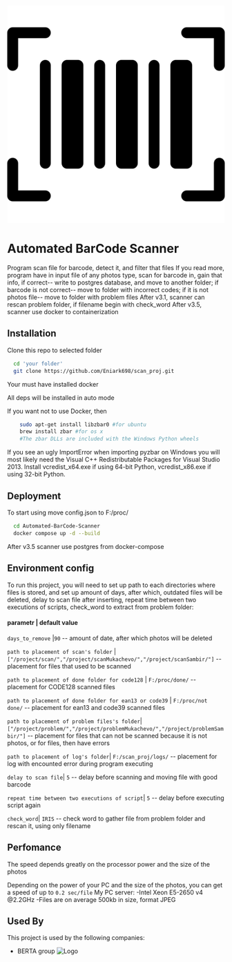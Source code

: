 ![plot](./image.png)

# Automated BarCode Scanner

Program scan file for barcode, detect it, and filter that files
If you read more, program have in input file of any photos type, scan for barcode in, gain that info, if correct-- write to postgres database, and move to another folder; if barcode is not correct-- move to folder with incorrect codes; if it is not photos file-- move to folder with problem files
After v3.1, scanner can rescan problem folder, if filename begin with check_word
After v3.5, scanner use docker to containerization 

## Installation

Clone this repo to selected folder

```bash
  cd 'your folder'
  git clone https://github.com/Eniark698/scan_proj.git
```
Your must have installed docker

All deps will be installed in auto mode

If you want not to use Docker, then 
```bash
    sudo apt-get install libzbar0 #for ubuntu
    brew install zbar #for os x
    #The zbar DLLs are included with the Windows Python wheels
```
If you see an ugly ImportError when importing pyzbar on Windows you will most likely need the Visual C++ Redistributable Packages for Visual Studio 2013. Install vcredist_x64.exe if using 64-bit Python, vcredist_x86.exe if using 32-bit Python.

## Deployment

To start using move config.json to F:/proc/

```bash
  cd Automated-BarCode-Scanner
  docker compose up -d --build
```
After v3.5 scanner use postgres from docker-compose



## Environment config

To run this project, you will need to set up path to each directories where files is stored, and set up amount of days, after which, outdated files will be deleted, delay to scan file after inserting, repeat time between two executions of scripts, check_word to extract from problem folder:
#### parametr | default value

`days_to_remove` |`90` -- amount of date, after which photos will be deleted

`path to placement of scan's folder` | `["/project/scan/","/project/scanMukachevo/","/project/scanSambir/"]` -- placement for files that used to be scanned

`path to placement of done folder for code128` | `F:/proc/done/` --
placement for CODE128 scanned files

`path to placement of done folder for ean13 or code39` | `F:/proc/not done/` --
placement for ean13 and code39 scanned files

`path to placement of problem files's folder`| `["/project/problem/","/project/problemMukachevo/","/project/problemSambir/"]` --
placement for files that can not be scanned because it is not photos, or for files, then have errors

`path to placement of log's folder`| `F:/scan_proj/logs/` --
placement for log with encounted error during program executing

`delay to scan file`| `5` --
delay before scanning and moving file with good barcode

`repeat time between two executions of script`| `5` --
delay before executing script again

`check_word`| `IRIS` --
check word to gather file from problem folder and rescan it, using only filename


## Perfomance
The speed depends greatly on the processor power and the size of the photos



Depending on the power of your PC and the size of the photos, you can get a speed of up to `0.2 sec/file`
My PC server:
  -Intel Xeon E5-2650 v4 @2.2GHz
  -Files are on average 500kb in size, format JPEG



## Used By

This project is used by the following companies:

- BERTA group
![Logo](https://berta.ua/wp-content/uploads/2019/07/logo.svg)
